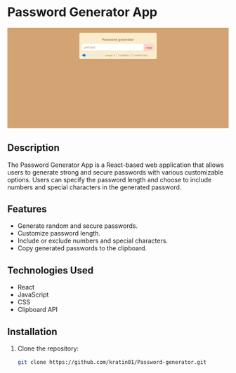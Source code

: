 # Password Generator App

![App Screenshot](screenshot.png)

## Description

The Password Generator App is a React-based web application that allows users to generate strong and secure passwords with various customizable options. Users can specify the password length and choose to include numbers and special characters in the generated password.

## Features

- Generate random and secure passwords.
- Customize password length.
- Include or exclude numbers and special characters.
- Copy generated passwords to the clipboard.

## Technologies Used

- React
- JavaScript
- CSS
- Clipboard API

## Installation

1. Clone the repository:

   ```bash
   git clone https://github.com/kratin01/Password-generator.git

